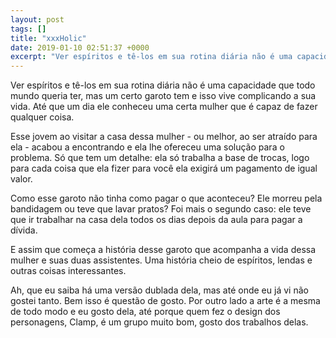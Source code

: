 ```yaml
---
layout: post
tags: []
title: "xxxHolic"
date: 2019-01-10 02:51:37 +0000
excerpt: "Ver espíritos e tê-los em sua rotina diária não é uma capacidade que todo mundo queria ter, mas um certo garoto tem e isso vive complicando..."
---
```


Ver espíritos e tê-los em sua rotina diária não é uma capacidade que todo mundo queria ter, mas um certo garoto tem e isso vive complicando a sua vida. Até que um dia ele conheceu uma certa mulher que é capaz de fazer qualquer coisa.

Esse jovem ao visitar a casa dessa mulher - ou melhor, ao ser atraído para ela - acabou a encontrando e ela lhe ofereceu uma solução para o problema. Só que tem um detalhe: ela só trabalha a base de trocas, logo para cada coisa que ela fizer para você ela exigirá um pagamento de igual valor.

Como esse garoto não tinha como pagar o que aconteceu? Ele morreu pela bandidagem ou teve que lavar pratos? Foi mais o segundo caso: ele teve que ir trabalhar na casa dela todos os dias depois da aula para pagar a dívida.

E assim que começa a história desse garoto que acompanha a vida dessa mulher e suas duas assistentes. Uma história cheio de espíritos, lendas e outras coisas interessantes.

Ah, que eu saiba há uma versão dublada dela, mas até onde eu já vi não gostei tanto. Bem isso é questão de gosto. Por outro lado a arte é a mesma de todo modo e eu gosto dela, até porque quem fez o design dos personagens, Clamp, é um grupo muito bom, gosto dos trabalhos delas.